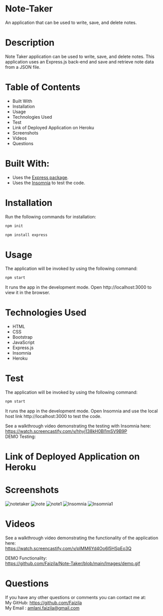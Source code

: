 # Note-Taker

An application that can be used to write, save, and delete notes.

# Description

Note Taker application can be used to write, save, and delete notes. This application uses an Express.js back-end and save and retrieve note data from a JSON file.

# Table of Contents

* Built With
* Installation
* Usage
* Technologies Used
* Test
* Link of Deployed Application on Heroku
* Screenshots
* Videos
* Questions

# Built With:

* Uses the [Express package](https://www.npmjs.com/package/express).
* Uses the [Insomnia](https://insomnia.rest/download) to test the code.

# Installation

Run the following commands for installation:

```bash
npm init
```

```bash
npm install express
```
# Usage

The application will be invoked by using the following command:

```bash
npm start
```
It runs the app in the development mode.
Open http://localhost:3000 to view it in the browser.

# Technologies Used

* HTML
* CSS
* Bootstrap
* JavaScript
* Express.js
* Insomnia
* Heroku

# Test

The application will be invoked by using the following command:

```bash
npm start
```
It runs the app in the development mode.
Open Insomnia and use the local host link http://localhost:3000 to test the code.

See a walkthrough video demonstrating the testing with Insomnia here:
<br>
https://watch.screencastify.com/v/hhyj138kH0Bl1mSV9B9P
<br>
DEMO Testing:
<br>


# Link of Deployed Application on Heroku



# Screenshots

![notetaker](https://user-images.githubusercontent.com/78191579/138183652-742aed39-380d-4f21-8c96-cd167a3e4ab3.JPG)
![note](https://user-images.githubusercontent.com/78191579/138183662-20176d8d-adcc-4e2a-9f5f-2446bd11a1ce.JPG)
![note1](https://user-images.githubusercontent.com/78191579/138183667-17ee91bd-bf72-411c-b94e-46a96dcba16f.JPG)
![Insomnia](https://user-images.githubusercontent.com/78191579/138183671-4f42a6f8-220d-4f56-ae46-6dc9ccb72dd1.JPG)
![Insomnia1](https://user-images.githubusercontent.com/78191579/138183672-89f1a5a5-72b9-4aa2-b332-5b014737badd.JPG)

# Videos

See a walkthrough video demonstrating the functionality of the application here:
<br>
https://watch.screencastify.com/v/pIMM6Yd4Oo6l5HSpEo3Q

DEMO Functionality:
<br>
https://github.com/Faizila/Note-Taker/blob/main/Images/demo.gif

# Questions

If you have any other questions or comments you can contact me at:
   <br>
   My GitHub: https://github.com/Faizila
   <br>
   My Email : amlani.faizila@gmail.com
